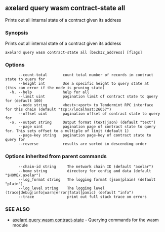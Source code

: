 ## axelard query wasm contract-state all

Prints out all internal state of a contract given its address

### Synopsis

Prints out all internal state of a contract given its address

```
axelard query wasm contract-state all [bech32_address] [flags]
```

### Options

```
      --count-total       count total number of records in contract state to query for
      --height int        Use a specific height to query state at (this can error if the node is pruning state)
  -h, --help              help for all
      --limit uint        pagination limit of contract state to query for (default 100)
      --node string       <host>:<port> to Tendermint RPC interface for this chain (default "tcp://localhost:26657")
      --offset uint       pagination offset of contract state to query for
  -o, --output string     Output format (text|json) (default "text")
      --page uint         pagination page of contract state to query for. This sets offset to a multiple of limit (default 1)
      --page-key string   pagination page-key of contract state to query for
      --reverse           results are sorted in descending order
```

### Options inherited from parent commands

```
      --chain-id string     The network chain ID (default "axelar")
      --home string         directory for config and data (default "$HOME/.axelar")
      --log_format string   The logging format (json|plain) (default "plain")
      --log_level string    The logging level (trace|debug|info|warn|error|fatal|panic) (default "info")
      --trace               print out full stack trace on errors
```

### SEE ALSO

- [axelard query wasm contract-state](axelard_query_wasm_contract-state.md)	 - Querying commands for the wasm module
